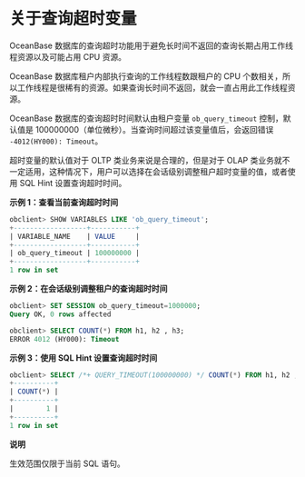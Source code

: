 关于查询超时变量
=============================

OceanBase 数据库的查询超时功能用于避免长时间不返回的查询长期占用工作线程资源以及可能占用 CPU 资源。

OceanBase 数据库租户内部执行查询的工作线程数跟租户的 CPU 个数相关，所以工作线程是很稀有的资源。如果查询长时间不返回，就会一直占用此工作线程资源。

OceanBase 数据库的查询超时时间默认由租户变量 `ob_query_timeout` 控制，默认值是 100000000（单位微秒）。当查询时间超过该变量值后，会返回错误 `-4012(HY000): Timeout`。

超时变量的默认值对于 OLTP 类业务来说是合理的，但是对于 OLAP 类业务就不一定适用，这种情况下，用户可以选择在会话级别调整租户超时变量的值，或者使用 SQL Hint 设置查询超时时间。

**示例 1：查看当前查询超时时间**

```sql
obclient> SHOW VARIABLES LIKE 'ob_query_timeout';
+------------------+-----------+
| VARIABLE_NAME    | VALUE     |
+------------------+-----------+
| ob_query_timeout | 100000000 |
+------------------+-----------+
1 row in set
```

**示例 2：在会话级别调整租户的查询超时时间**

```sql
obclient> SET SESSION ob_query_timeout=1000000;
Query OK, 0 rows affected 

obclient> SELECT COUNT(*) FROM h1, h2 , h3;
ERROR 4012 (HY000): Timeout
```

**示例 3：使用 SQL Hint 设置查询超时时间**

```sql
obclient> SELECT /*+ QUERY_TIMEOUT(100000000) */ COUNT(*) FROM h1, h2 , h3;
+----------+
| COUNT(*) |
+----------+
|        1 |
+----------+
1 row in set
```

**说明**

生效范围仅限于当前 SQL 语句。
